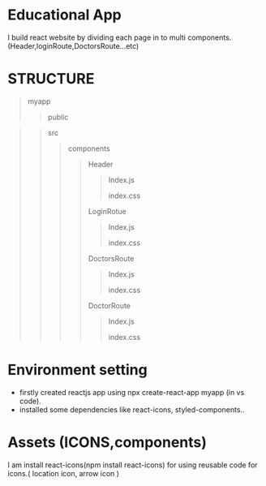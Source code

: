 # Educational App

I build react website by dividing each page in to multi components. (Header,loginRoute,DoctorsRoute...etc)

# STRUCTURE

>myapp
>>public

>>src
>>>components
>>>>Header
>>>>>Index.js
>>>>>
>>>>>index.css
>>>>>
>>>>>
>>>>LoginRotue
>>>>>Index.js
>>>>>
>>>>>index.css
>>>>>
>>>>DoctorsRoute
>>>>>Index.js
>>>>>
>>>>>index.css
>>>>>
>>>>
>>>>DoctorRoute
>>>>
>>>>>Index.js
>>>>>
>>>>>index.css
>>>>>


# Environment setting 

- firstly created reactjs app using npx create-react-app myapp (in vs code).
- installed some dependencies like react-icons, styled-components..

# Assets (ICONS,components)

I am install react-icons(npm install react-icons) for using reusable code for icons.( location icon, arrow icon )

